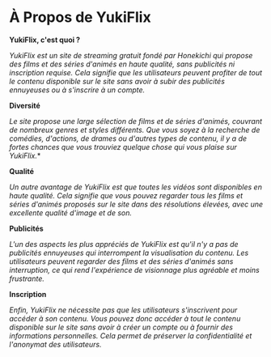 # À Propos de YukiFlix

**YukiFlix, c'est quoi ?**

*YukiFlix est un site de streaming gratuit fondé par Honekichi qui propose des films et des séries d'animés en haute qualité, sans publicités ni inscription requise. Cela signifie que les utilisateurs peuvent profiter de tout le contenu disponible sur le site sans avoir à subir des publicités ennuyeuses ou à s'inscrire à un compte.*

**Diversité**

*Le site propose une large sélection de films et de séries d'animés, couvrant de nombreux genres et styles différents. Que vous soyez à la recherche de comédies, d'actions, de drames ou d'autres types de contenu, il y a de fortes chances que vous trouviez quelque chose qui vous plaise sur YukiFlix.**

**Qualité**

*Un autre avantage de YukiFlix est que toutes les vidéos sont disponibles en haute qualité. Cela signifie que vous pouvez regarder tous les films et séries d'animés proposés sur le site dans des résolutions élevées, avec une excellente qualité d'image et de son.*

**Publicités**

*L'un des aspects les plus appréciés de YukiFlix est qu'il n'y a pas de publicités ennuyeuses qui interrompent la visualisation du contenu. Les utilisateurs peuvent regarder des films et des séries d'animés sans interruption, ce qui rend l'expérience de visionnage plus agréable et moins frustrante.*

**Inscription**

*Enfin, YukiFlix ne nécessite pas que les utilisateurs s'inscrivent pour accéder à son contenu. Vous pouvez donc accéder à tout le contenu disponible sur le site sans avoir à créer un compte ou à fournir des informations personnelles. Cela permet de préserver la confidentialité et l'anonymat des utilisateurs.*
